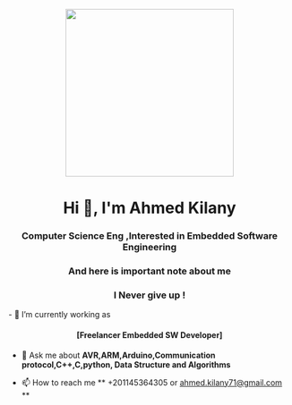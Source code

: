 <p align="center">
  <img height ="300" src="https://play-lh.googleusercontent.com/EnxJKkoXzxrmA0RA0gUie0K4gvbRLrQhpflyMzwSMvCfk2FA6o9sBLzfWtG5qLzIBIc">
</p>

<!-- ![](https://play-lh.googleusercontent.com/EnxJKkoXzxrmA0RA0gUie0K4gvbRLrQhpflyMzwSMvCfk2FA6o9sBLzfWtG5qLzIBIc) -->

<h1 align="center">Hi 👋, I'm Ahmed Kilany</h1>
<h3 align="center">Computer Science Eng ,Interested in Embedded Software Engineering </h3>
<h3 align="center">And here is important note about me </h3>
<h3 align="center">I Never give up ! </h3>
- 🔭 I’m currently working as
<h4 align="center">[Freelancer Embedded SW Developer] </h4>

- 💬 Ask me about **AVR,ARM,Arduino,Communication protocol,C++,C,python, Data Structure and Algorithms**

- 📫 How to reach me ** +201145364305 or ahmed.kilany71@gmail.com  **


